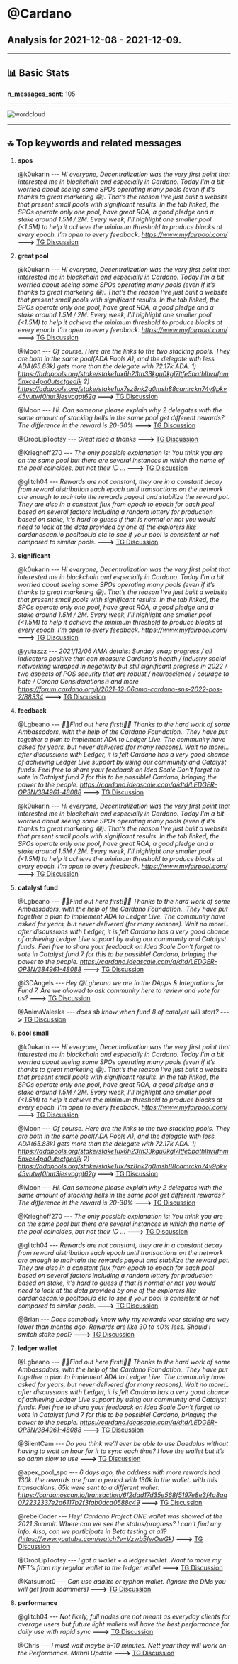 # **@Cardano**
 ## Analysis for **2021-12-08** - **2021-12-09**.

---

## 📊 **Basic Stats**

**n_messages_sent**: 105

---
![wordcloud](Cardano_1Days_wordcloud.png)

---


## 🔝 **Top keywords and related messages**

1. **spos**

    @k0ukarin --- *Hi everyone,  Decentralization was the very first point that interested me in blockchain and especially in Cardano. Today I’m a bit worried about seeing some SPOs operating many pools (even if it’s thanks to great marketing 😁).  That’s the reason I’ve just built a website that present small pools with significant results. In the tab linked, the SPOs operate only one pool, have great ROA, a good pledge and a stake around 1.5M / 2M.  Every week, I’ll highlight one smaller pool (<1.5M) to help it achieve the minimum threshold to produce blocks at every epoch.  I’m open to every feedback.  https://www.myfairpool.com/* **--->** [TG Discussion](https://t.me/Cardano/756776)

2. **great pool**

    @k0ukarin --- *Hi everyone,  Decentralization was the very first point that interested me in blockchain and especially in Cardano. Today I’m a bit worried about seeing some SPOs operating many pools (even if it’s thanks to great marketing 😁).  That’s the reason I’ve just built a website that present small pools with significant results. In the tab linked, the SPOs operate only one pool, have great ROA, a good pledge and a stake around 1.5M / 2M.  Every week, I’ll highlight one smaller pool (<1.5M) to help it achieve the minimum threshold to produce blocks at every epoch.  I’m open to every feedback.  https://www.myfairpool.com/* **--->** [TG Discussion](https://t.me/Cardano/756776)

    @Moon --- *Of course. Here are the links to the two stacking pools. They are both in the same pool(ADA Pools A), and the delegate with less ADA(65.83k) gets more than the delegate with 72.17k ADA. 1) https://adapools.org/stake/stake1ux6h23tn33kgu0kgl7ltfe5pathlhvufnm5nxce4pa0utsctgeajk 2) https://adapools.org/stake/stake1ux7sz8nk2g0msh88camrckn74y9pkv45vutwf0hut3jesvcgqt62g* **--->** [TG Discussion](https://t.me/Cardano/756746)

    @Moon --- *Hi. Can someone please explain why 2 delegates with the same amount of stacking hells in the same pool get different rewards?  The difference in the reward is 20-30%* **--->** [TG Discussion](https://t.me/Cardano/756743)

    @DropLipTootsy --- *Great idea a thanks* **--->** [TG Discussion](https://t.me/Cardano/756759)

    @Krieghoff270 --- *The only possible explanation is: You think you are on the same pool but there are several instances in which the name of the pool coincides, but not their ID …* **--->** [TG Discussion](https://t.me/Cardano/756745)

    @glitch04 --- *Rewards are not constant, they are in a constant decay from reward distribution each epoch until transactions on the network are enough to maintain the rewards payout and stabilize the reward pot. They are also in a constant flux from epoch to epoch for each pool based on several factors including a random lottery for production based on stake, it's hard to guess if that is normal or not you would need to look at the data provided by one of the explorers like cardanoscan.io pooltool.io etc to see if your pool is consistent or not compared to similar pools.* **--->** [TG Discussion](https://t.me/Cardano/756258)

3. **significant**

    @k0ukarin --- *Hi everyone,  Decentralization was the very first point that interested me in blockchain and especially in Cardano. Today I’m a bit worried about seeing some SPOs operating many pools (even if it’s thanks to great marketing 😁).  That’s the reason I’ve just built a website that present small pools with significant results. In the tab linked, the SPOs operate only one pool, have great ROA, a good pledge and a stake around 1.5M / 2M.  Every week, I’ll highlight one smaller pool (<1.5M) to help it achieve the minimum threshold to produce blocks at every epoch.  I’m open to every feedback.  https://www.myfairpool.com/* **--->** [TG Discussion](https://t.me/Cardano/756776)

    @yutazzz --- *2021/12/06 AMA details: Sunday swap progress / all indicators positive that can measure Cardano's health / industry social networking wrapped in negativity but still significant progress in 2022 / two aspects of POS security that are robust / neuroscience / courage to hate / Corona Considerations🔥 and more  https://forum.cardano.org/t/2021-12-06ama-cardano-sns-2022-pos-2/88334* **--->** [TG Discussion](https://t.me/Cardano/756588)

4. **feedback**

    @Lgbeano --- *🔐🥳Find out here first!🥳🔐  Thanks to the hard work of some Ambassadors, with the help of the Cardano Foundation.. They have put together a plan to implement ADA to Ledger Live.  The community have asked for years, but never delivered (for many reasons). Wait no more!.. after discussions with Ledger, it is felt Cardano has a very good chance of achieving Ledger Live support by using our community and Catalyst funds.  Feel free to share your feedback on Idea Scale  Don't forget to vote in Catalyst fund 7 for this to be possible! Cardano, bringing the power to the people.   https://cardano.ideascale.com/a/dtd/LEDGER-OP3N/384961-48088* **--->** [TG Discussion](https://t.me/Cardano/756635)

    @k0ukarin --- *Hi everyone,  Decentralization was the very first point that interested me in blockchain and especially in Cardano. Today I’m a bit worried about seeing some SPOs operating many pools (even if it’s thanks to great marketing 😁).  That’s the reason I’ve just built a website that present small pools with significant results. In the tab linked, the SPOs operate only one pool, have great ROA, a good pledge and a stake around 1.5M / 2M.  Every week, I’ll highlight one smaller pool (<1.5M) to help it achieve the minimum threshold to produce blocks at every epoch.  I’m open to every feedback.  https://www.myfairpool.com/* **--->** [TG Discussion](https://t.me/Cardano/756776)

5. **catalyst fund**

    @Lgbeano --- *🔐🥳Find out here first!🥳🔐  Thanks to the hard work of some Ambassadors, with the help of the Cardano Foundation.. They have put together a plan to implement ADA to Ledger Live.  The community have asked for years, but never delivered (for many reasons). Wait no more!.. after discussions with Ledger, it is felt Cardano has a very good chance of achieving Ledger Live support by using our community and Catalyst funds.  Feel free to share your feedback on Idea Scale  Don't forget to vote in Catalyst fund 7 for this to be possible! Cardano, bringing the power to the people.   https://cardano.ideascale.com/a/dtd/LEDGER-OP3N/384961-48088* **--->** [TG Discussion](https://t.me/Cardano/756635)

    @i3DAngels --- *Hey @Lgbeano we are in the DApps & Integrations for Fund 7. Are we allowed to ask community here to review and vote for us?* **--->** [TG Discussion](https://t.me/Cardano/756712)

    @AnimaValeska --- *does sb know when fund 8 of catalyst will start?* **--->** [TG Discussion](https://t.me/Cardano/756669)

6. **pool small**

    @k0ukarin --- *Hi everyone,  Decentralization was the very first point that interested me in blockchain and especially in Cardano. Today I’m a bit worried about seeing some SPOs operating many pools (even if it’s thanks to great marketing 😁).  That’s the reason I’ve just built a website that present small pools with significant results. In the tab linked, the SPOs operate only one pool, have great ROA, a good pledge and a stake around 1.5M / 2M.  Every week, I’ll highlight one smaller pool (<1.5M) to help it achieve the minimum threshold to produce blocks at every epoch.  I’m open to every feedback.  https://www.myfairpool.com/* **--->** [TG Discussion](https://t.me/Cardano/756776)

    @Moon --- *Of course. Here are the links to the two stacking pools. They are both in the same pool(ADA Pools A), and the delegate with less ADA(65.83k) gets more than the delegate with 72.17k ADA. 1) https://adapools.org/stake/stake1ux6h23tn33kgu0kgl7ltfe5pathlhvufnm5nxce4pa0utsctgeajk 2) https://adapools.org/stake/stake1ux7sz8nk2g0msh88camrckn74y9pkv45vutwf0hut3jesvcgqt62g* **--->** [TG Discussion](https://t.me/Cardano/756746)

    @Moon --- *Hi. Can someone please explain why 2 delegates with the same amount of stacking hells in the same pool get different rewards?  The difference in the reward is 20-30%* **--->** [TG Discussion](https://t.me/Cardano/756743)

    @Krieghoff270 --- *The only possible explanation is: You think you are on the same pool but there are several instances in which the name of the pool coincides, but not their ID …* **--->** [TG Discussion](https://t.me/Cardano/756745)

    @glitch04 --- *Rewards are not constant, they are in a constant decay from reward distribution each epoch until transactions on the network are enough to maintain the rewards payout and stabilize the reward pot. They are also in a constant flux from epoch to epoch for each pool based on several factors including a random lottery for production based on stake, it's hard to guess if that is normal or not you would need to look at the data provided by one of the explorers like cardanoscan.io pooltool.io etc to see if your pool is consistent or not compared to similar pools.* **--->** [TG Discussion](https://t.me/Cardano/756258)

    @Brian --- *Does somebody know why my rewards voor staking are way lower than months ago. Rewards are like 30 to 40% less. Should i switch stake pool?* **--->** [TG Discussion](https://t.me/Cardano/756249)

7. **ledger wallet**

    @Lgbeano --- *🔐🥳Find out here first!🥳🔐  Thanks to the hard work of some Ambassadors, with the help of the Cardano Foundation.. They have put together a plan to implement ADA to Ledger Live.  The community have asked for years, but never delivered (for many reasons). Wait no more!.. after discussions with Ledger, it is felt Cardano has a very good chance of achieving Ledger Live support by using our community and Catalyst funds.  Feel free to share your feedback on Idea Scale  Don't forget to vote in Catalyst fund 7 for this to be possible! Cardano, bringing the power to the people.   https://cardano.ideascale.com/a/dtd/LEDGER-OP3N/384961-48088* **--->** [TG Discussion](https://t.me/Cardano/756635)

    @SilentCam --- *Do you think we’ll ever be able to use Daedalus without having to wait an hour for it to sync each time? I love the wallet but it’s so damn slow to use* **--->** [TG Discussion](https://t.me/Cardano/756557)

    @apex_pool_spo --- *6 days ago, the address with more rewards had 130k. the rewards are from a period with 130k in the wallet.  with this transactions, 65k were sent to a different wallet:  https://cardanoscan.io/transaction/6f2dad17d35e568f5197e8e3f4a8aa072232337e2a6117b2f3fab0dca0588c49* **--->** [TG Discussion](https://t.me/Cardano/756754)

    @rebelCoder --- *Hey! Cardano Project ONE wallet was showed at the 2021 Summit. Where can we see the status/progress? I can't find any info. Also, can we participate in Beta testing at all? (https://www.youtube.com/watch?v=Vzwb5fwOwGk)* **--->** [TG Discussion](https://t.me/Cardano/756305)

    @DropLipTootsy --- *I got a wallet + a ledger wallet. Want to move my NFT’s from my regular wallet to the ledger wallet* **--->** [TG Discussion](https://t.me/Cardano/756585)

    @Katsumot0 --- *Can use adalite or typhon wallet. (Ignore the DMs you will get from scammers)* **--->** [TG Discussion](https://t.me/Cardano/756447)

8. **performance**

    @glitch04 --- *Not likely, full nodes are not meant as everyday clients for average users but future light wallets will have the best performance for daily use with rapid sync* **--->** [TG Discussion](https://t.me/Cardano/756577)

    @Chris --- *I must wait maybe 5-10 minutes. Nett year they will work on the Performance. Mithril Update* **--->** [TG Discussion](https://t.me/Cardano/756558)

